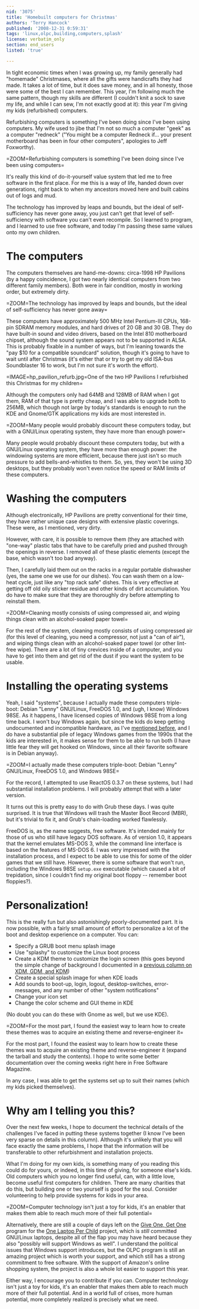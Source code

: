 ```yaml
---
nid: '3075'
title: 'Homebuilt computers for Christmas'
authors: 'Terry Hancock'
published: '2008-12-31 0:59:31'
tags: 'linux,olpc,building,computers,splash'
license: verbatim_only
section: end_users
listed: 'true'

---
```

In tight economic times when I was growing up, my family generally had "homemade" Christmases, where all the gifts were handicrafts they had made. It takes a lot of time, but it does save money, and in all honesty, those were some of the best I can remember. This year, I'm following much the same pattern, though my skills are different (I couldn't knit a sock to save my life, and while I can sew, I'm not exactly good at it): this year I'm giving my kids (refurbished) computers.

<!--break-->

Refurbishing computers is something I've been doing since I've been using computers. My wife used to jibe that I'm not so much a computer "geek" as a computer "redneck" ("You might be a computer Redneck if... your present motherboard has been in four other computers", apologies to Jeff Foxworthy).

=ZOOM=Refurbishing computers is something I've been doing since I've been using computers=

It's really this kind of do-it-yourself value system that led me to free software in the first place. For me this is a way of life, handed down over generations, right back to when my ancestors moved here and built cabins out of logs and mud.

The technology has improved by leaps and bounds, but the ideal of self-sufficiency has never gone away, you just can't get that level of self-sufficiency with software you can't even recompile. So I learned to program, and I learned to use free software, and today I'm passing these same values onto my own children.

# The computers

The computers themselves are hand-me-downs: circa-1998 HP Pavilions (by a happy coincidence, I got two nearly identical computers from two different family members). Both were in fair condition, mostly in working order, but extremely dirty.

=ZOOM=The technology has improved by leaps and bounds, but the ideal of self-sufficiency has never gone away=

These computers have approximately 500 MHz Intel Pentium-III CPUs, 168-pin SDRAM memory modules, and hard drives of 20 GB and 30 GB. They do have built-in sound and video drivers, based on the Intel 810 motherboard chipset, although the sound system appears not to be supported in ALSA. This is probably fixable in a number of ways, but I'm leaning towards the "pay $10 for a compatible soundcard" solution, though it's going to have to wait until after Christmas (it's either that or try to get my old ISA-bus Soundblaster 16 to work, but I'm not sure it's worth the effort).

=IMAGE=hp_pavilion_refurb.jpg=One of the two HP Pavilions I refurbished this Christmas for my children=

Although the computers only had 64MB and 128MB of RAM when I got them, RAM of that type is pretty cheap, and I was able to upgrade both to 256MB, which though not large by today's standards is enough to run the KDE and Gnome/GTK applications my kids are most interested in.

=ZOOM=Many people would probably discount these computers today, but with a GNU/Linux operating system, they have more than enough power=

Many people would probably discount these computers today, but with a GNU/Linux operating system, they have more than enough power: the windowing systems are more efficient, because there just isn't so much pressure to add bells-and-whistles to them. So, yes, they won't be using 3D desktops, but they probably won't even notice the speed or RAM limits of these computers.

# Washing the computers

Although electronically, HP Pavilions are pretty conventional for their time, they have rather unique case designs with extensive plastic coverings. These were, as I mentioned, very dirty.

However, with care, it is possible to remove them (they are attached with "one-way" plastic tabs that have to be carefully pried and pushed through the openings in reverse. I removed all of these plastic elements (except the base, which wasn't too bad anyway). 

Then, I carefully laid them out on the racks in a regular portable dishwasher (yes, the same one we use for our dishes). You can wash them on a low-heat cycle, just like any "top rack safe" dishes. This is very effective at getting off old oily sticker residue and other kinds of dirt accumulation. You do have to make sure that they are thoroughly dry before attempting to reinstall them.

=ZOOM=Cleaning mostly consists of using compressed air, and wiping things clean with an alcohol-soaked paper towel=

For the rest of the system, cleaning mostly consists of using compressed air (for this level of cleaning, you need a compressor, not just a "can of air"), and wiping things clean with an alcohol-soaked paper towel (or other lint-free wipe). There are a lot of tiny crevices inside of a computer, and you have to get into them and get rid of the dust if you want the system to be usable.

# Installing the operating systems

Yeah, I said "systems", because I actually made these computers triple-boot: Debian "Lenny" GNU/Linux, FreeDOS 1.0, and (ugh, I know) Windows 98SE. As it happens, I have licensed copies of Windows 98SE from a long time back. I won't buy Windows again, but since the kids do keep getting undocumented and incompatible hardware, as I've [mentioned before](http://www.freesoftwaremagazine.com/columns/free_software_and_gadgets_world_beautiful_broken_toys), and I do have a substantial pile of legacy Windows games from the 1990s that the kids are interested in, it makes sense for them to be able to run both (I have little fear they will get hooked on Windows, since all their favorite software is in Debian anyway).

=ZOOM=I actually made these computers triple-boot: Debian "Lenny" GNU/Linux, FreeDOS 1.0, and Windows 98SE=

For the record, I attempted to use ReactOS 0.3.7 on these systems, but I had substantial installation problems. I will probably attempt that with a later version.

It turns out this is pretty easy to do with Grub these days. I was quite surprised. It is true that Windows will trash the Master Boot Record (MBR), but it's trivial to fix it, and Grub's chain-loading worked flawlessly.

FreeDOS is, as the name suggests, free software. It's intended mainly for those of us who still have legacy DOS software. As of version 1.0, it appears that the kernel emulates MS-DOS 3, while the command line interface is based on the features of MS-DOS 6. I was very impressed with the installation process, and I expect to be able to use this for some of the older games that we still have. However, there is some software that won't run, including the Windows 98SE `setup.exe` executable (which caused a bit of trepidation, since I couldn't find my original boot floppy -- remember boot floppies?).

# Personalization!

This is the really fun but also astonishingly poorly-documented part. It is now possible, with a fairly small amount of effort to personalize a lot of the boot and desktop experience on a computer. You can:

* Specify a GRUB boot menu splash image
* Use "splashy" to customize the Linux boot process
* Create a KDM theme to customize the login screen (this goes beyond the simple change of background I documented in a [previous column on XDM, GDM, and KDM](http://www.freesoftwaremagazine.com/columns/configure_xdm_gdm_or_kdm))
* Create a special splash image for when KDE loads
* Add sounds to boot-up, login, logout, desktop-switches, error-messages, and any number of other "system notifications"
* Change your icon set
* Change the color scheme and GUI theme in KDE

(No doubt you can do these with Gnome as well, but we use KDE).

=ZOOM=For the most part, I found the easiest way to learn how to create these themes was to acquire an existing theme and reverse-engineer it=

For the most part, I found the easiest way to learn how to create these themes was to acquire an existing theme and reverse-engineer it (expand the tarball and study the contents). I hope to write some better documentation over the coming weeks right here in Free Software Magazine.

In any case, I was able to get the systems set up to suit their names (which my kids picked themselves).

# Why am I telling you this?

Over the next few weeks, I hope to document the technical details of the challenges I've faced in putting these systems together (I know I've been very sparse on details in this column). Although it's unlikely that you will face exactly the same problems, I hope that the information will be transferable to other refurbishment and installation projects.

What I'm doing for my own kids, is something many of you reading this could do for yours, or indeed, in this time of giving, for someone else's kids. Old computers which you no longer find useful, can, with a little love, become useful first computers for children. There are many charities that do this, but building one or two yourself is good for the soul. Consider volunteering to help provide systems for kids in your area.

=ZOOM=Computer technology isn't just a toy for kids, it's an enabler that makes them able to reach much more of their full potential=

Alternatively, there are still a couple of days left on the [Give One, Get One](http://www.amazon.com/gp/browse.html?ie=UTF8&marketplaceID=ATVPDKIKX0DER&me=A34NLXJLC88VVS) program for the [One Laptop Per Child](http://laptop.org) project, which is _still_ committed GNU/Linux laptops, despite all of the flap you may have heard because they also "possibly will support Windows as well". I understand the political issues that Windows support introduces, but the OLPC program is still an amazing project which is worth your support, and which still has a strong commitment to free software. With the support of Amazon's online shopping system, the project is also a whole lot easier to support this year.

Either way, I encourage you to contribute if you can. Computer technology isn't just a toy for kids, it's an enabler that makes them able to reach much more of their full potential. And in a world  full of crises, more human potential, more completely realized is precisely what we need.
